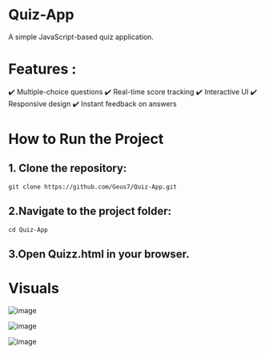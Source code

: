 # Quiz-App
A simple JavaScript-based quiz application.

# Features :
✔️ Multiple-choice questions
✔️ Real-time score tracking
✔️ Interactive UI
✔️ Responsive design
✔️ Instant feedback on answers

# How to Run the Project

##  1. Clone the repository:
```
git clone https://github.com/Geus7/Quiz-App.git
```

## 2.Navigate to the project folder:

```
cd Quiz-App
```

## 3.Open Quizz.html in your browser.

# Visuals

![image](https://github.com/user-attachments/assets/2f793a4f-45fc-48d1-abf7-48ea7bc0f3ab)

![image](https://github.com/user-attachments/assets/721e0523-078b-4505-9c37-c31299686dc5)

![image](https://github.com/user-attachments/assets/b7fb9f43-de71-48c5-922a-9a83f423f2d5)

